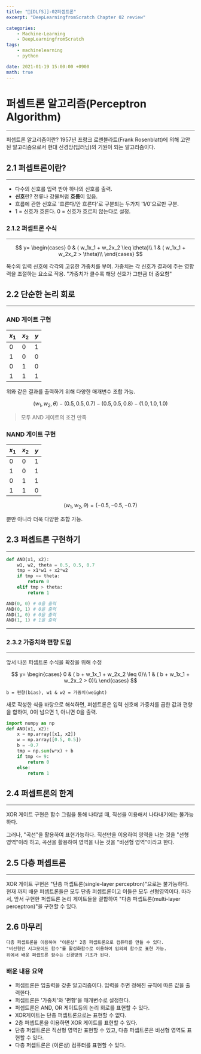 ```yaml
---
title: "📝[DLfS]]-02퍼셉트론"
excerpt: "DeepLearningfromScratch Chapter 02 review"

categories:
    - Machine-Learning
    - DeepLearningfromScratch
tags:
    - machinelearning
    - python

date: 2021-01-19 15:00:00 +0900
math: true
---
```

# 퍼셉트론 알고리즘(Perceptron Algorithm)
---
퍼셉트론 알고리즘이란? 1957년 프랑크 로젠블라트(Frank Rosenblatt)에 의해 고안된 알고리즘으로서 현대 신경망(딥러닝)의 기원이 되는 알고리즘이다.

## 2.1 퍼셉트론이란?
--- 
- 다수의 신호를 입력 받아 하나의 신호를 출력. 
- **신호**란? 전류나 강물처럼 **흐름**이 있음. 
- 흐름에 관한 신호로 '흐른다/안 흐른다'로 구분되는 두가지 '1/0'으로만 구분. 
- 1 = 신호가 흐른다. 0 = 신호가 흐르지 않는다로 설정.

### 2.1.2 퍼셉트론 수식
---

$$
y=
\begin{cases}
    0 & ( w_1x_1 + w_2x_2 \leq \theta)\\
    1 & ( w_1x_1 + w_2x_2 > \theta)\\
\end{cases}
$$

  복수의 입력 신호에 각각의 고유한 가중치를 부여. 가중치는 각 신호가 결과에 주는 영향력을 조절하는 요소로 작용. "가중치가 클수록 해당 신호가 그만큼 더 중요함"

## 2.2 단순한 논리 회로
---
### AND 게이트 구현

|$x_1$|$x_2$|$y$|
|---|---|---|
|0|0|1|
|1|0|0|
|0|1|0|
|1|1|1|

위와 같은 결과를 출력하기 위해 다양한 매개변수 조합 가능.

$$
    (w_1, w_2, \theta)
        - (0.5, 0.5, 0.7)
        - (0.5, 0.5, 0.8)
        - (1.0, 1.0, 1.0)
$$

> 모두 AND 게이트의 조건 만족

### NAND 게이트 구현

|$x_1$|$x_2$|$y$|
|---|---|---|
|0|0|1|
|1|0|1|
|0|1|1|
|1|1|0|

$$
        (w_1, w_2, \theta) = ( -0.5, -0.5, -0.7)
$$   

뿐만 아니라 더욱 다양한 조합 가능.

## 2.3 퍼셉트론 구현하기
---
```python
def AND(x1, x2):
    w1, w2, theta = 0.5, 0.5, 0.7
    tmp = x1*w1 + x2*w2
    if tmp <= theta:
        return 0
    elif tmp > theta:
        return 1

AND(0, 0) # 0을 출력
AND(0, 1) # 0을 출력
AND(1, 0) # 0을 출력
AND(1, 1) # 1을 출력
```
---
### 2.3.2 가중치와 편향 도입
---
앞서 나온 퍼셉트론 수식을 확장을 위해 수정

$$
y=
\begin{cases}
    0 & ( b + w_1x_1 + w_2x_2 \leq 0)\\
    1 & ( b + w_1x_1 + w_2x_2 > 0)\\
 \end{cases}
$$

    b = 편향(bias), w1 & w2 = 가중치(weight)

새로 작성한 식을 바탕으로 해석하면, 퍼셉트론은 입력 신호에 가중치를 곱한 값과 편향을 합하여, 0이 넘으면 1, 아니면 0을 출력.
```python
import numpy as np
def AND(x1, x2):
    x = np.array([x1, x2])
    w = np.array([0.5, 0.5])
    b = -0.7
    tmp = np.sum(w*x) + b
    if tmp <= 9:
        return 0
    else:
        return 1
```
## 2.4 퍼셉트론의 한계
---
XOR 게이트 구현은 함수 그림을 통해 나타낼 때, 직선을 이용해서 나타내기에는 불가능하다.

그러나, "곡선"을 활용하여 표현가능하다.
직선만을 이용하여 영역을 나눈 것을 "선형 영역"이라 하고, 곡선을 활용하여 영역을 나눈 것을 "비선형 영역"이라고 한다.
## 2.5 다층 퍼셉트론
---
XOR 게이트 구현은 "단층 퍼셉트론(single-layer perceptron)"으로는 불가능하다.
현재 까지 배운 퍼셉트론들은 모두 단층 퍼셉트론이고 이들은 모두 선형영역이다.
따라서, 앞서 구현한 퍼셉트론 논리 게이트들을 결합하여 "다층 퍼셉트론(multi-layer perceptron)"을 구현할 수 있다.

## 2.6 마무리
    다층 퍼셉트론을 이용하여 "이론상" 2층 퍼셉트론으로 컴퓨터를 만들 수 있다. 
    "비선형인 시그모이드 함수"를 활성화함수로 이용하여 임의의 함수로 표현 가능. 
    위에서 배운 퍼셉트론 함수는 신경망의 기초가 된다.

### 배운 내용 요약
- 퍼셉트론은 입출력을 갖춘 알고리즘이다. 입력을 주면 정해진 규칙에 따른 값을 출력한다.
- 퍼셉트론은 '가중치'와 '편향'을 매개변수로 설정한다.
- 퍼셉트론은 AND, OR 게이트등의 논리 회로를 표현할 수 있다.
- XOR게이트는 단층 퍼셉트론으로는 표현할 수 없다.
- 2층 퍼셉트론을 이용하면 XOR 게이트를 표현할 수 있다.
- 단층 퍼셉트론은 직선형 영역만 표현할 수 있고, 다층 퍼셉트론은 비선형 영역도 표현할 수 있다.
- 다층 퍼셉트론은 (이론상) 컴퓨터를 표현할 수 있다.